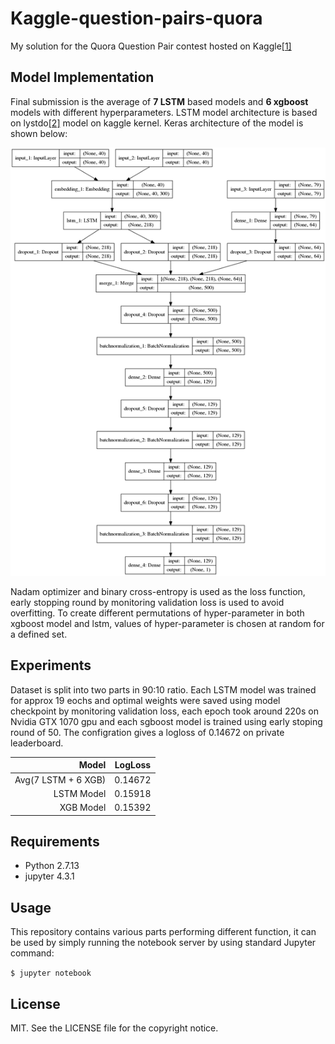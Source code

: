 # Kaggle-question-pairs-quora

My solution for the Quora Question Pair contest hosted on Kaggle[[1]](https://data.quora.com/First-Quora-Dataset-Release-Question-Pairs)

## Model Implementation

Final submission is the average of **7 LSTM** based models and **6 xgboost** models with different hyperparameters. LSTM model architecture is based on lystdo[[2]](https://www.kaggle.com/lystdo/lb-0-18-lstm-with-glove-and-magic-features) model on kaggle kernel. Keras architecture of the model is shown below:


![[model_1.png]](model_1.png)


Nadam optimizer and binary cross-entropy is used as  the loss function, early stopping round by monitoring validation loss is used to avoid overfitting. To create different permutations of hyper-parameter in both xgboost model and lstm, values of hyper-parameter is chosen at random for a defined set.

## Experiments

Dataset is split into two parts in 90:10 ratio. Each LSTM model was trained for approx 19 eochs and optimal weights were saved using model checkpoint by monitoring validation loss, each epoch took around 220s on Nvidia GTX 1070 gpu and each sgboost model is trained using early stoping round of 50. The configration gives a logloss of 0.14672 on private leaderboard.

| Model | LogLoss |
|-----------:|:------------:|
| Avg(7 LSTM + 6 XGB) | 0.14672 |
| LSTM Model | 0.15918 |
| XGB Model | 0.15392 |

## Requirements

* Python 2.7.13
* jupyter 4.3.1

## Usage

This repository contains various parts performing different function, it can be used by simply running the notebook server by using standard Jupyter command:

```$ jupyter notebook```

## License

MIT. See the LICENSE file for the copyright notice.
